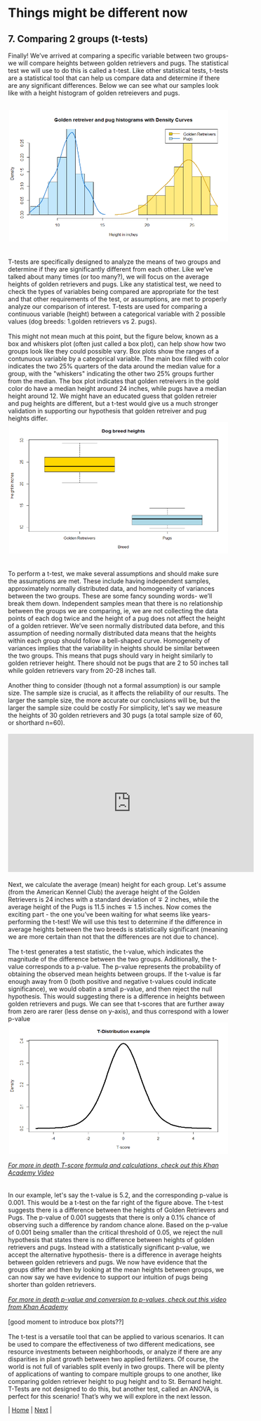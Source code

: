 # Things might be different now
## 7. Comparing 2 groups (t-tests)

Finally! We’ve arrived at comparing a specific variable between two groups- we will compare heights between golden retrievers and pugs. The statistical test we will use to do this is called a t-test. Like other statistical tests, t-tests are a statistical tool that can help us compare data and determine if there are any significant differences. Below we can see what our samples look like with a height histogram of golden retreievers and pugs. <br>
<br> 
<div style="text-align:center"><img src="../images/golden_pug_histograms.png" height="300" width="500"/></div> <br>
<br>
T-tests are specifically designed to analyze the means of two groups and determine if they are significantly different from each other. Like we’ve talked about many times (or too many?), we will focus on the average heights of golden retrievers and pugs. Like any statistical test, we need to check the types of variables being compared are appropriate for the test and that other requirements of the test, or assumptions, are met to properly analyze our comparison of interest. T-tests are used for comparing a continuous variable (height) between a categorical variable with 2 possible values (dog breeds: 1.golden retrievers vs 2. pugs). <br>
<br>
This might not mean much at this point, but the figure below, known as a box and whiskers plot (often just called a box plot), can help show how two groups look like they could possible vary. Box plots show the ranges of a contunuous variable by a categorical variable. The main box filled with color indicates the two 25% quarters of the data around the median value for a group, with the "whiskers" indicating the other two 25% groups further from the median. The box plot indicates that golden retreivers in the gold color do have a median height around 24 inches, while pugs have a median height around 12. We might have an educated guess that golden retreier and pug heights are different, but a t-test would give us a much stronger validation in supporting our hypothesis that golden retreiver and pug heights differ.

<div style="text-align:center"><img src="../images/golden_pug_boxplot.png" height="300" width="500"/></div> <br>
<br>
To perform a t-test, we make several assumptions and should make sure the assumptions are met. These include having independent samples, approximately normally distributed data, and homogeneity of variances between the two groups. These are some fancy sounding words- we’ll break them down. Independent samples mean that there is no relationship between the groups we are comparing, ie, we are not collecting the data points of each dog twice and the height of a pug does not affect the height of a golden retriever. We’ve seen normally distributed data before, and this assumption of needing normally distributed data means that the heights within each group should follow a bell-shaped curve. Homogeneity of variances implies that the variability in heights should be similar between the two groups. This means that pugs should vary in height similarly to golden retriever height. There should not be pugs that are 2 to 50 inches tall while golden retrievers vary from 20-28 inches tall. <br>
<br>
Another thing to consider (though not a formal assumption) is our sample size. The sample size is crucial, as it affects the reliability of our results. The larger the sample size, the more accurate our conclusions will be, but the larger the sample size could be costly For simplicity, let's say we measure the heights of 30 golden retrievers and 30 pugs (a total sample size of 60, or shorthard n=60). <br>
<br> 
<iframe width="560" height="315" src="https://www.youtube.com/embed/Uyd_Fk9cDjA" frameborder="0" allowfullscreen></iframe><br>
<br> 
Next, we calculate the average (mean) height for each group. Let's assume (from the American Kennel Club)  the average height of the Golden Retrievers is 24 inches with a standard deviation of ∓ 2 inches, while the average height of the Pugs is 11.5 inches ∓ 1.5 inches. Now comes the exciting part - the one you’ve been waiting for what seems like years- performing the t-test! We will use this test to determine if the difference in average heights between the two breeds is statistically significant (meaning we are more certain than not that the differences are not due to chance). <br>
<br>
The t-test generates a test statistic, the t-value, which indicates the magnitude of the difference between the two groups. Additionally, the t-value corresponds to a p-value. The p-value represents the probability of obtaining the observed mean heights between groups. If the t-value is far enough away from 0 (both positive and negative t-values could indicate significance), we would obatin a small p-value, and then reject the null hypothesis. This would suggesting there is a difference in heights between golden retrievers and pugs. We can see that t-scores that are further away from zero are rarer (less dense on y-axis), and thus correspond with a lower p-value <br> 

<div style="text-align:center"><img src="../images/T_distribution.png" height="300" width="500"/></div>

[_For more in depth T-score formula and calculations, check out this Khan Academy Video_](https://www.khanacademy.org/math/statistics-probability/significance-tests-confidence-intervals-two-samples/comparing-two-means/v/difference-of-sample-means-distribution) <br>
<br>
<br>
In our example, let's say the t-value is 5.2, and the corresponding p-value is 0.001. This would be a t-test on the far right of the figure above. The t-test suggests there is a difference between the heights of Golden Retrievers and Pugs. The p-value of 0.001 suggests that there is only a 0.1% chance of observing such a difference by random chance alone. Based on the p-value of 0.001 being smaller than the critical threshold of 0.05, we reject the null hypothesis that states there is no difference between heights of golden retrievers and pugs. Instead with a statistically significant p-value, we accept the alternative hypothesis- there is a difference in average heights between golden retrievers and pugs. We now have evidence that the groups differ and then by looking at the mean heights between groups, we can now say we have evidence to support our intuition of pugs being shorter than golden retrievers. <br>
<br>
[_For more in depth p-value and conversion to p-values, check out this video from Khan Academy_](https://www.khanacademy.org/math/statistics-probability/significance-tests-confidence-intervals-two-samples/comparing-two-means/v/hypothesis-test-for-difference-of-means) <br>
<br>
[good moment to introduce box plots??] <br>
<br>
The t-test is a versatile tool that can be applied to various scenarios. It can be used to compare the effectiveness of two different medications, see resource investments between neighborhoods, or analyze if there are any disparities in plant growth between two applied fertilizers. Of course, the world is not full of variables split evenly in two groups. There will be plenty of applications of wanting to compare multiple groups to one another, like comparing golden retriever height to pug height and to St. Bernard height. T-Tests are not designed to do this, but another test, called an ANOVA, is perfect for this scenario! That’s why we will explore in the next lesson. <br>

| [Home](https://benrushscience.github.io/learning-data-science/) | [Next](https://benrushscience.github.io/learning-data-science/pages/8-comparing-2+-groups.html) |
